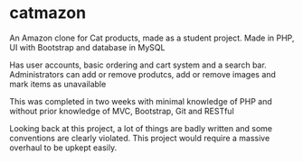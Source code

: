 # catmazon
An Amazon clone for Cat products, made as a student project.
Made in PHP, UI with Bootstrap and database in MySQL

Has user accounts, basic ordering and cart system and a search bar. Administrators can add or remove produtcs, 
add or remove images and mark items as unavailable

This was completed in two weeks with minimal knowledge of PHP and without prior knowledge of MVC, Bootstrap, Git and RESTful 

Looking back at this project, a lot of things are badly written and some conventions are clearly violated. 
This project would require a massive overhaul to be upkept easily.
